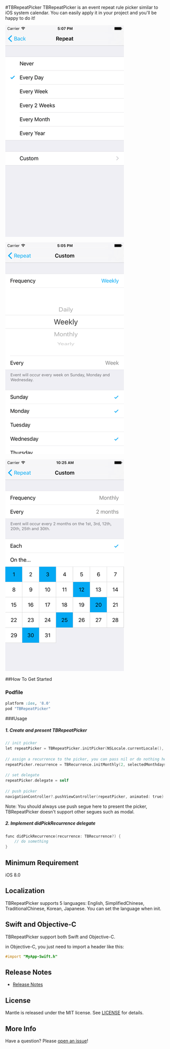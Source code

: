 #TBRepeatPicker
TBRepeatPicker is an event repeat rule picker similar to iOS system calendar. You can easily apply it in your project and you'll be happy to do it!

![Screenshot](Screenshots/screenshot-1.png "Screenshot") 

![Screenshot](Screenshots/screenshot-2.png "Screenshot") 

![Screenshot](Screenshots/screenshot-3.png "Screenshot")

##How To Get Started

### Podfile
```ruby
platform :ios, '8.0'
pod "TBRepeatPicker"
```

###Usage
##### 1. Create and present TBRepeatPicker
```objective-c
// init picker
let repeatPicker = TBRepeatPicker.initPicker(NSLocale.currentLocale(), language: .English, tintColor: UIColor.blueColor())

// assign a recurrence to the picker, you can pass nil or do nothing here when the repeat rule is "Never".
repeatPicker.recurrence = TBRecurrence.initMonthly(2, selectedMonthdays: [3, 17], locale: NSLocale.currentLocale())

// set delegate
repeatPicker.delegate = self

// push picker
navigationController?.pushViewController(repeatPicker, animated: true)
```
Note: You should always use push segue here to present the picker, TBRepeatPicker doesn't support other segues such as modal.

##### 2. Implement didPickRecurrence delegate
```objective-c
func didPickRecurrence(recurrence: TBRecurrence?) {
    // do something
}
```

## Minimum Requirement
 iOS 8.0

## Localization
TBRepeatPicker supports 5 languages: English, SimplifiedChinese, TraditionalChinese, Korean, Japanese. You can set the language when init.

## Swift and Objective-C
TBRepeatPicker support both Swift and Objective-C.

 in Objective-C, you just need to import a header like this:
```objective-c
#import "MyApp-Swift.h"
```

## Release Notes
* [Release Notes](https://github.com/hongxinhope/TBRepeatPicker/releases)

## License
Mantle is released under the MIT license. See [LICENSE](https://github.com/hongxinhope/TBRepeatPicker/blob/master/LICENSE.txt) for details.

## More Info
Have a question? Please [open an issue](https://github.com/hongxinhope/TBRepeatPicker/issues/new)!

